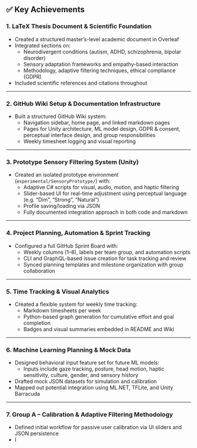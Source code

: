 ## ✅ Key Achievements

### 1. LaTeX Thesis Document & Scientific Foundation
- Created a structured master’s-level academic document in Overleaf
- Integrated sections on:
  - Neurodivergent conditions (autism, ADHD, schizophrenia, bipolar disorder)
  - Sensory adaptation frameworks and empathy-based interaction
  - Methodology, adaptive filtering techniques, ethical compliance (GDPR)
- Included scientific references and citations throughout

---

### 2. GitHub Wiki Setup & Documentation Infrastructure
- Built a structured GitHub Wiki system:
  - Navigation sidebar, home page, and linked markdown pages
  - Pages for Unity architecture, ML model design, GDPR & consent, perceptual interface design, and group responsibilities
  - Weekly timesheet logging and visual reporting

---

### 3. Prototype Sensory Filtering System (Unity)
- Created an isolated prototype environment (`experimental/SensoryPrototype/`) with:
  - Adaptive C# scripts for visual, audio, motion, and haptic filtering
  - Slider-based UI for real-time adjustment using perceptual language (e.g. “Dim”, “Strong”, “Natural”)
  - Profile saving/loading via JSON
  - Fully documented integration approach in both code and markdown

---

### 4. Project Planning, Automation & Sprint Tracking
- Configured a full GitHub Sprint Board with:
  - Weekly columns (1–8), labels per team group, and automation scripts
  - CLI and GraphQL-based issue creation for task tracking and review
  - Synced planning templates and milestone organization with group collaboration

---

### 5. Time Tracking & Visual Analytics
- Created a flexible system for weekly time tracking:
  - Markdown timesheets per week
  - Python-based graph generation for cumulative effort and goal completion
  - Badges and visual summaries embedded in README and Wiki

---

### 6. Machine Learning Planning & Mock Data
- Designed behavioral input feature set for future ML models:
  - Inputs include gaze tracking, posture, head motion, haptic sensitivity, culture, gender, and sensory history
- Drafted mock JSON datasets for simulation and calibration
- Mapped out potential integration using ML.NET, TFLite, and Unity Barracuda

---

### 7. Group A – Calibration & Adaptive Filtering Methodology
- Defined initial workflow for passive user calibration via UI sliders and JSON persistence
- I
